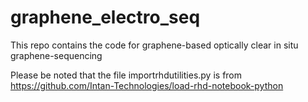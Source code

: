 # graphene_electro_seq
This repo contains the code for graphene-based optically clear in situ graphene-sequencing

Please be noted that the file importrhdutilities.py is from https://github.com/Intan-Technologies/load-rhd-notebook-python

